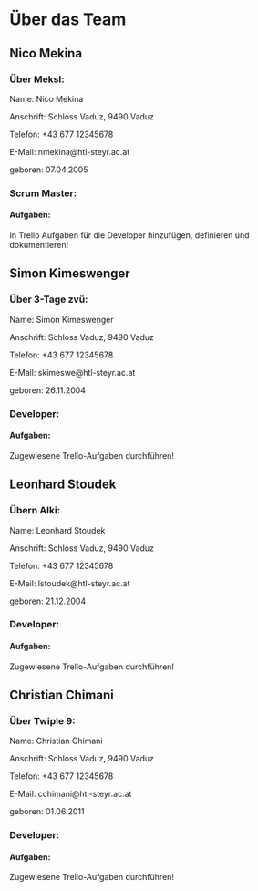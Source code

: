 # Über das Team
## Nico Mekina

### Über Meksl:
<p> Name: Nico Mekina </p>
<p> Anschrift:  Schloss Vaduz, 9490 Vaduz </p>
<p> Telefon:    +43 677 12345678 </p>
<p> E-Mail:     nmekina@htl-steyr.ac.at </p>
<p> geboren:    07.04.2005 </p>

### Scrum Master:
#### Aufgaben:
In Trello Aufgaben für die Developer hinzufügen, definieren und dokumentieren!



## Simon Kimeswenger

### Über 3-Tage zvü:
<p> Name: Simon Kimeswenger </p>
<p> Anschrift:  Schloss Vaduz, 9490 Vaduz </p>
<p> Telefon:    +43 677 12345678 </p>
<p> E-Mail:     skimeswe@htl-steyr.ac.at </p>
<p> geboren:    26.11.2004 </p>

### Developer:
#### Aufgaben:
Zugewiesene Trello-Aufgaben durchführen!



## Leonhard Stoudek

### Übern Alki:
<p> Name: Leonhard Stoudek </p>
<p> Anschrift:  Schloss Vaduz, 9490 Vaduz </p>
<p> Telefon:    +43 677 12345678 </p>
<p> E-Mail:     lstoudek@htl-steyr.ac.at </p>
<p> geboren:    21.12.2004 </p>

### Developer:
#### Aufgaben:
Zugewiesene Trello-Aufgaben durchführen!



## Christian Chimani

### Über Twiple 9:
<p> Name: Christian Chimani </p>
<p> Anschrift:  Schloss Vaduz, 9490 Vaduz </p>
<p> Telefon:    +43 677 12345678 </p>
<p> E-Mail:     cchimani@htl-steyr.ac.at </p>
<p> geboren:    01.06.2011 </p>

### Developer:
#### Aufgaben:
Zugewiesene Trello-Aufgaben durchführen!
